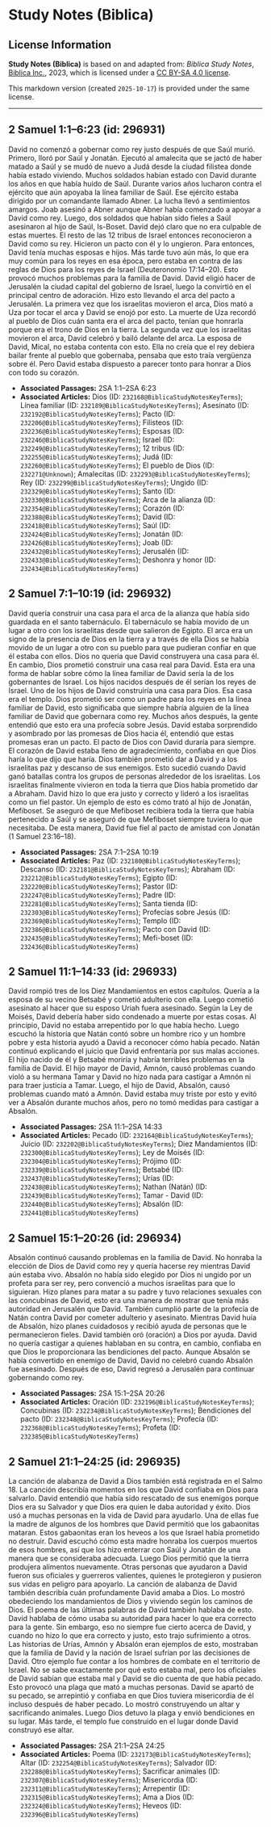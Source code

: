 # Study Notes (Biblica)

## License Information

**Study Notes (Biblica)** is based on and adapted from: _Biblica Study Notes_, [Biblica Inc.](https://www.biblica.com/), 2023, which is licensed under a [CC BY-SA 4.0 license](https://creativecommons.org/licenses/by-sa/4.0/legalcode.en).

This markdown version (created `2025-10-17`) is provided under the same license.



--------------------------------

## 2 Samuel 1:1–6:23 (id: 296931)

David no comenzó a gobernar como rey justo después de que Saúl murió. Primero, lloró por Saúl y Jonatán. Ejecutó al amalecita que se jactó de haber matado a Saúl y se mudó de nuevo a Judá desde la ciudad filistea donde había estado viviendo. Muchos soldados habían estado con David durante los años en que había huido de Saúl. Durante varios años lucharon contra el ejército que aún apoyaba la línea familiar de Saúl. Ese ejército estaba dirigido por un comandante llamado Abner. La lucha llevó a sentimientos amargos. Joab asesinó a Abner aunque Abner había comenzado a apoyar a David como rey. Luego, dos soldados que habían sido fieles a Saúl asesinaron al hijo de Saúl, Is\-Boset. David dejó claro que no era culpable de estas muertes. El resto de las 12 tribus de Israel entonces reconocieron a David como su rey. Hicieron un pacto con él y lo ungieron. Para entonces, David tenía muchas esposas e hijos. Más tarde tuvo aún más, lo que era muy común para los reyes en esa época, pero estaba en contra de las reglas de Dios para los reyes de Israel (Deuteronomio 17:14–20\). Esto provocó muchos problemas para la familia de David. David eligió hacer de Jerusalén la ciudad capital del gobierno de Israel, luego la convirtió en el principal centro de adoración. Hizo esto llevando el arca del pacto a Jerusalén. La primera vez que los israelitas movieron el arca, Dios mató a Uza por tocar el arca y David se enojó por esto. La muerte de Uza recordó al pueblo de Dios cuán santa era el arca del pacto, tenían que honrarla porque era el trono de Dios en la tierra. La segunda vez que los israelitas movieron el arca, David celebró y bailó delante del arca. La esposa de David, Mical, no estaba contenta con esto. Ella no creía que el rey debiera bailar frente al pueblo que gobernaba, pensaba que esto traía vergüenza sobre él. Pero David estaba dispuesto a parecer tonto para honrar a Dios con todo su corazón.

* **Associated Passages:** 2SA 1:1–2SA 6:23
* **Associated Articles:** Dios (ID: `232168@BiblicaStudyNotesKeyTerms`); Línea familiar (ID: `232189@BiblicaStudyNotesKeyTerms`); Asesinato (ID: `232192@BiblicaStudyNotesKeyTerms`); Pacto (ID: `232206@BiblicaStudyNotesKeyTerms`); Filisteos (ID: `232236@BiblicaStudyNotesKeyTerms`); Esposas (ID: `232246@BiblicaStudyNotesKeyTerms`); Israel (ID: `232249@BiblicaStudyNotesKeyTerms`); 12 tribus (ID: `232255@BiblicaStudyNotesKeyTerms`); Judá (ID: `232260@BiblicaStudyNotesKeyTerms`); El pueblo de Dios (ID: `232271@Unknown`); Amalecitas (ID: `232293@BiblicaStudyNotesKeyTerms`); Rey (ID: `232299@BiblicaStudyNotesKeyTerms`); Ungido (ID: `232329@BiblicaStudyNotesKeyTerms`); Santo (ID: `232330@BiblicaStudyNotesKeyTerms`); Arca de la alianza (ID: `232354@BiblicaStudyNotesKeyTerms`); Corazón (ID: `232388@BiblicaStudyNotesKeyTerms`); David (ID: `232418@BiblicaStudyNotesKeyTerms`); Saúl (ID: `232424@BiblicaStudyNotesKeyTerms`); Jonatán (ID: `232426@BiblicaStudyNotesKeyTerms`); Joab (ID: `232432@BiblicaStudyNotesKeyTerms`); Jerusalén (ID: `232433@BiblicaStudyNotesKeyTerms`); Deshonra y honor (ID: `232434@BiblicaStudyNotesKeyTerms`)

## 2 Samuel 7:1–10:19 (id: 296932)

David quería construir una casa para el arca de la alianza que había sido guardada en el santo tabernáculo. El tabernáculo se había movido de un lugar a otro con los israelitas desde que salieron de Egipto. El arca era un signo de la presencia de Dios en la tierra y a través de ella Dios se había movido de un lugar a otro con su pueblo para que pudieran confiar en que él estaba con ellos. Dios no quería que David construyera una casa para él. En cambio, Dios prometió construir una casa real para David. Esta era una forma de hablar sobre cómo la línea familiar de David sería la de los gobernantes de Israel. Los hijos nacidos después de él serían los reyes de Israel. Uno de los hijos de David construiría una casa para Dios. Esa casa era el templo. Dios prometió ser como un padre para los reyes en la línea familiar de David, esto significaba que siempre habría alguien de la línea familiar de David que gobernara como rey. Muchos años después, la gente entendió que esto era una profecía sobre Jesús. David estaba sorprendido y asombrado por las promesas de Dios hacia él, entendió que estas promesas eran un pacto. El pacto de Dios con David duraría para siempre. El corazón de David estaba lleno de agradecimiento, confiaba en que Dios haría lo que dijo que haría. Dios también prometió dar a David y a los israelitas paz y descanso de sus enemigos. Esto sucedió cuando David ganó batallas contra los grupos de personas alrededor de los israelitas. Los israelitas finalmente vivieron en toda la tierra que Dios había prometido dar a Abraham. David hizo lo que era justo y correcto y lideró a los israelitas como un fiel pastor. Un ejemplo de esto es cómo trató al hijo de Jonatán, Mefiboset. Se aseguró de que Mefiboset recibiera toda la tierra que había pertenecido a Saúl y se aseguró de que Mefiboset siempre tuviera lo que necesitaba. De esta manera, David fue fiel al pacto de amistad con Jonatán (1 Samuel 23:16–18\).

* **Associated Passages:** 2SA 7:1–2SA 10:19
* **Associated Articles:** Paz (ID: `232180@BiblicaStudyNotesKeyTerms`); Descanso (ID: `232181@BiblicaStudyNotesKeyTerms`); Abraham (ID: `232212@BiblicaStudyNotesKeyTerms`); Egipto (ID: `232220@BiblicaStudyNotesKeyTerms`); Pastor (ID: `232247@BiblicaStudyNotesKeyTerms`); Padre (ID: `232281@BiblicaStudyNotesKeyTerms`); Santa tienda (ID: `232303@BiblicaStudyNotesKeyTerms`); Profecías sobre Jesús (ID: `232369@BiblicaStudyNotesKeyTerms`); Templo (ID: `232386@BiblicaStudyNotesKeyTerms`); Pacto con David (ID: `232435@BiblicaStudyNotesKeyTerms`); Mefi-boset (ID: `232436@BiblicaStudyNotesKeyTerms`)

## 2 Samuel 11:1–14:33 (id: 296933)

David rompió tres de los Diez Mandamientos en estos capítulos. Quería a la esposa de su vecino Betsabé y cometió adulterio con ella. Luego cometió asesinato al hacer que su esposo Uriah fuera asesinado. Según la Ley de Moisés, David debería haber sido condenado a muerte por estas cosas. Al principio, David no estaba arrepentido por lo que había hecho. Luego escuchó la historia que Natán contó sobre un hombre rico y un hombre pobre y esta historia ayudó a David a reconocer cómo había pecado. Natán continuó explicando el juicio que David enfrentaría por sus malas acciones. El hijo nacido de él y Betsabé moriría y habría terribles problemas en la familia de David. El hijo mayor de David, Amnón, causó problemas cuando violó a su hermana Tamar y David no hizo nada para castigar a Amnón ni para traer justicia a Tamar. Luego, el hijo de David, Absalón, causó problemas cuando mató a Amnón. David estaba muy triste por esto y evitó ver a Absalón durante muchos años, pero no tomó medidas para castigar a Absalón.

* **Associated Passages:** 2SA 11:1–2SA 14:33
* **Associated Articles:** Pecado (ID: `232164@BiblicaStudyNotesKeyTerms`); Juicio (ID: `232202@BiblicaStudyNotesKeyTerms`); Diez Mandamientos (ID: `232300@BiblicaStudyNotesKeyTerms`); Ley de Moisés (ID: `232304@BiblicaStudyNotesKeyTerms`); Prójimo (ID: `232339@BiblicaStudyNotesKeyTerms`); Betsabé (ID: `232437@BiblicaStudyNotesKeyTerms`); Urías (ID: `232438@BiblicaStudyNotesKeyTerms`); Nathan (Natán) (ID: `232439@BiblicaStudyNotesKeyTerms`); Tamar - David (ID: `232440@BiblicaStudyNotesKeyTerms`); Absalón (ID: `232441@BiblicaStudyNotesKeyTerms`)

## 2 Samuel 15:1–20:26 (id: 296934)

Absalón continuó causando problemas en la familia de David. No honraba la elección de Dios de David como rey y quería hacerse rey mientras David aún estaba vivo. Absalón no había sido elegido por Dios ni ungido por un profeta para ser rey, pero convenció a muchos israelitas para que lo siguieran. Hizo planes para matar a su padre y tuvo relaciones sexuales con las concubinas de David, esto era una manera de mostrar que tenía más autoridad en Jerusalén que David. También cumplió parte de la profecía de Natán contra David por cometer adulterio y asesinato. Mientras David huía de Absalón, hizo planes cuidadosos y recibió ayuda de personas que le permanecieron fieles. David también oró (oración) a Dios por ayuda. David no quería castigar a quienes hablaban en su contra, en cambio, confiaba en que Dios le proporcionara las bendiciones del pacto. Aunque Absalón se había convertido en enemigo de David, David no celebró cuando Absalón fue asesinado. Después de eso, David regresó a Jerusalén para continuar gobernando como rey.

* **Associated Passages:** 2SA 15:1–2SA 20:26
* **Associated Articles:** Oración (ID: `232196@BiblicaStudyNotesKeyTerms`); Concubinas (ID: `232234@BiblicaStudyNotesKeyTerms`); Bendiciones del pacto (ID: `232348@BiblicaStudyNotesKeyTerms`); Profecía (ID: `232368@BiblicaStudyNotesKeyTerms`); Profeta (ID: `232385@BiblicaStudyNotesKeyTerms`)

## 2 Samuel 21:1–24:25 (id: 296935)

La canción de alabanza de David a Dios también está registrada en el Salmo 18\. La canción describía momentos en los que David confiaba en Dios para salvarlo. David entendió que había sido rescatado de sus enemigos porque Dios era su Salvador y que Dios era quien le daba autoridad y éxito. Dios usó a muchas personas en la vida de David para ayudarlo. Una de ellas fue la madre de algunos de los hombres que David permitió que los gabaonitas mataran. Estos gabaonitas eran los heveos a los que Israel había prometido no destruir. David escuchó cómo esta madre honraba los cuerpos muertos de esos hombres, así que los hizo enterrar con Saúl y Jonatán de una manera que se consideraba adecuada. Luego Dios permitió que la tierra produjera alimentos nuevamente. Otras personas que ayudaron a David fueron sus oficiales y guerreros valientes, quienes le protegieron y pusieron sus vidas en peligro para apoyarlo. La canción de alabanza de David también describía cuán profundamente David amaba a Dios. Lo mostró obedeciendo los mandamientos de Dios y viviendo según los caminos de Dios. El poema de las últimas palabras de David también hablaba de esto. David hablaba de cómo usaba su autoridad para hacer lo que era correcto para la gente. Sin embargo, eso no siempre fue cierto acerca de David, y cuando no hizo lo que era correcto y justo, esto trajo sufrimiento a otros. Las historias de Urías, Amnón y Absalón eran ejemplos de esto, mostraban que la familia de David y la nación de Israel sufrían por las decisiones de David. Otro ejemplo fue contar a los hombres de combate en el territorio de Israel. No se sabe exactamente por qué esto estaba mal, pero los oficiales de David sabían que estaba mal y David se dio cuenta de que había pecado. Esto provocó una plaga que mató a muchas personas. David se apartó de su pecado, se arrepintió y confiaba en que Dios tuviera misericordia de él incluso después de haber pecado. Lo mostró construyendo un altar y sacrificando animales. Luego Dios detuvo la plaga y envió bendiciones en su lugar. Más tarde, el templo fue construido en el lugar donde David construyó ese altar.

* **Associated Passages:** 2SA 21:1–2SA 24:25
* **Associated Articles:** Poema (ID: `232173@BiblicaStudyNotesKeyTerms`); Altar (ID: `232254@BiblicaStudyNotesKeyTerms`); Salvador (ID: `232288@BiblicaStudyNotesKeyTerms`); Sacrificar animales (ID: `232307@BiblicaStudyNotesKeyTerms`); Misericordia (ID: `232311@BiblicaStudyNotesKeyTerms`); Arrepentir (ID: `232315@BiblicaStudyNotesKeyTerms`); Ama a Dios (ID: `232324@BiblicaStudyNotesKeyTerms`); Heveos (ID: `232396@BiblicaStudyNotesKeyTerms`)

